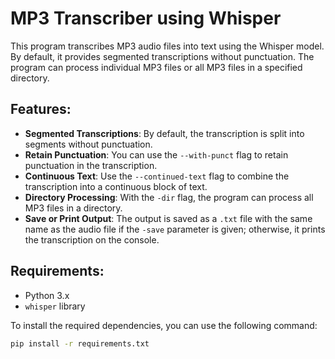 # MP3 Transcriber using Whisper

This program transcribes MP3 audio files into text using the Whisper model. By default, it provides segmented transcriptions without punctuation. The program can process individual MP3 files or all MP3 files in a specified directory.

## Features:
- **Segmented Transcriptions**: By default, the transcription is split into segments without punctuation.
- **Retain Punctuation**: You can use the `--with-punct` flag to retain punctuation in the transcription.
- **Continuous Text**: Use the `--continued-text` flag to combine the transcription into a continuous block of text.
- **Directory Processing**: With the `-dir` flag, the program can process all MP3 files in a directory.
- **Save or Print Output**: The output is saved as a `.txt` file with the same name as the audio file if the `-save` parameter is given; otherwise, it prints the transcription on the console.

## Requirements:
- Python 3.x
- `whisper` library

To install the required dependencies, you can use the following command:

```bash
pip install -r requirements.txt
```
